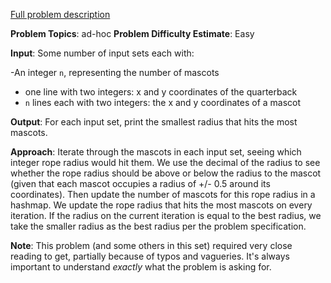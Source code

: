 
[Full problem description](https://www.codechef.com/PACE2022/problems/PACISE8/)

**Problem Topics**: ad-hoc
**Problem Difficulty Estimate**: Easy

**Input**: Some number of input sets each with:

-An integer `n`, representing the number of mascots
- one line with two integers: x and y coordinates of the quarterback
- `n` lines each with two integers: the x and y coordinates of a mascot

**Output**: For each input set, print the smallest radius that hits the most mascots. 

**Approach**: Iterate through the mascots in each input set, seeing which integer rope radius would hit them.  We use the 
decimal of the radius to see whether the rope radius should be above or below the radius to the mascot (given that each mascot occupies a radius of 
+/- 0.5 around its coordinates).  Then update the number of mascots for this rope radius in a hashmap.  We update the rope radius that hits the most mascots
on every iteration.  If the radius on the current iteration is equal to the best radius, we take the smaller radius as the best radius per the problem specification.

**Note**: This problem (and some others in this set) required very close reading to get, partially because of typos and vagueries.  It's always important
to understand *exactly* what the problem is asking for.  
